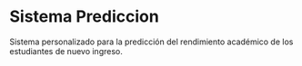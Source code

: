 # Sistema Prediccion
Sistema personalizado para la predicción del rendimiento académico de los estudiantes de nuevo ingreso.
